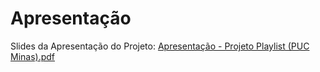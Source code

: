 # Apresentação

Slides da Apresentação do Projeto:
[Apresentação - Projeto Playlist (PUC Minas).pdf](https://github.com/ICEI-PUC-Minas-PMV-SI/pmv-si-2021-2-e1-proj-web-t3-projeto-playlist/files/7700709/Apresentacao.-.Projeto.Playlist.PUC.Minas.pdf)

